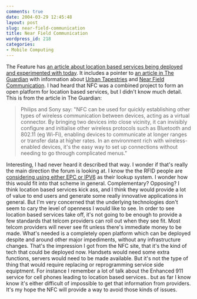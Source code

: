 ```yaml
---
comments: true
date: 2004-03-29 12:45:48
layout: post
slug: near-field-communication
title: Near Field Communication
wordpress_id: 218
categories:
- Mobile Computing
---
```


The Feature has [an article about location based services being deployed and experimented with today](http://www.thefeature.com/article?articleid=100482&ref=716084). It includes a pointer to [an article in The Guardian](http://www.guardian.co.uk/online/story/0,3605,1176995,00.html) with information about [Urban Tapestries](http://www.bitsplitter.net/blog/index.php?p=201) and [Near Field Communication](http://www.nfc-forum.org/). I had heard that NFC was a combined project to form an open platform for location based services, but I didn't know much detail. This is from the article in The Guardian:


> Philips and Sony say: "NFC can be used for quickly establishing other types of wireless communication between devices, acting as a virtual connector. By bringing two devices into close vicinity, it can invisibly configure and initialise other wireless protocols such as Bluetooth and 802.11 (eg Wi-Fi), enabling devices to communicate at longer ranges or transfer data at higher rates. In an environment rich with wireless-enabled devices, it's the easy way to set up connections without needing to go through complicated menus."


Interesting, I had never heard it described that way. I wonder if that's really the main direction the forum is looking at. I know the the RFID people are [considering using either EPC or IPV6](http://radio.weblogs.com/0121943/2004/02/04.html) as their lookup system. I wonder how this would fit into that scheme in general. Complementary? Opposing? I think location based services kick ass, and I think they would provide a lot of value to end users and generate some really innovative applications in general. But I'm very concerned that the underlying technologies don't seem to cary the level of openness I would like to see. In order to see location based services take off, it's not going to be enough to provide a few standards that telcom providers can roll out when they see fit. Most telcom providers will never see fit unless there's immediate money to be made. What's needed is a completely open platform which can be deployed despite and around other major impediments, without any infrastructure changes. That's the impression I got from the NFC site, that it's the kind of tech that could be deployed now. Handsets would need some extra  functions, servers would need to be made available. But it's not the type of thing that would require replacing or reprogramming service side equiptment. For instance I remember a lot of  talk about the Enhanced 911 service for cell phones leading to location based services.. but as far I know know it's either difficult of impossible to get that information from providers. It's my hope the NFC will provide a way to avoid those kinds of issues.
